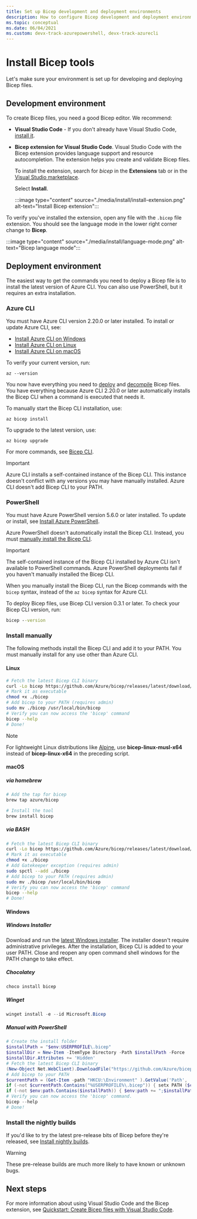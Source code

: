 ```yaml
---
title: Set up Bicep development and deployment environments
description: How to configure Bicep development and deployment environments
ms.topic: conceptual
ms.date: 06/04/2021
ms.custom: devx-track-azurepowershell, devx-track-azurecli
---
```


# Install Bicep tools

Let's make sure your environment is set up for developing and deploying Bicep files.

## Development environment

To create Bicep files, you need a good Bicep editor. We recommend:

- **Visual Studio Code** - If you don't already have Visual Studio Code, [install it](https://code.visualstudio.com/).
- **Bicep extension for Visual Studio Code**.  Visual Studio Code with the Bicep extension provides language support and resource autocompletion. The extension helps you create and validate Bicep files.

  To install the extension, search for *bicep* in the **Extensions** tab or in the [Visual Studio marketplace](https://marketplace.visualstudio.com/items?itemName=ms-azuretools.vscode-bicep).

  Select **Install**.

  :::image type="content" source="./media/install/install-extension.png" alt-text="Install Bicep extension":::

To verify you've installed the extension, open any file with the `.bicep` file extension. You should see the language mode in the lower right corner change to **Bicep**.

:::image type="content" source="./media/install/language-mode.png" alt-text="Bicep language mode":::

## Deployment environment

The easiest way to get the commands you need to deploy a Bicep file is to install the latest version of Azure CLI. You can also use PowerShell, but it requires an extra installation.

### Azure CLI

You must have Azure CLI version 2.20.0 or later installed. To install or update Azure CLI, see:

- [Install Azure CLI on Windows](/cli/azure/install-azure-cli-windows)
- [Install Azure CLI on Linux](/cli/azure/install-azure-cli-linux)
- [Install Azure CLI on macOS](/cli/azure/install-azure-cli-macos)

To verify your current version, run:

```azurecli
az --version
```

You now have everything you need to [deploy](deploy-cli.md) and [decompile](decompile.md) Bicep files. You have everything because Azure CLI 2.20.0 or later automatically installs the Bicep CLI when a command is executed that needs it.

To manually start the Bicep CLI installation, use:

```azurecli
az bicep install
```

To upgrade to the latest version, use:

```azurecli
az bicep upgrade
```

For more commands, see [Bicep CLI](bicep-cli.md).

> [!IMPORTANT]
> Azure CLI installs a self-contained instance of the Bicep CLI. This instance doesn't conflict with any versions you may have manually installed. Azure CLI doesn't add Bicep CLI to your PATH.

### PowerShell

You must have Azure PowerShell version 5.6.0 or later installed. To update or install, see [Install Azure PowerShell](/powershell/azure/install-az-ps).

Azure PowerShell doesn't automatically install the Bicep CLI. Instead, you must [manually install the Bicep CLI](#install-manually).

> [!IMPORTANT]
> The self-contained instance of the Bicep CLI installed by Azure CLI isn't available to PowerShell commands. Azure PowerShell deployments fail if you haven't manually installed the Bicep CLI.

When you manually install the Bicep CLI, run the Bicep commands with the `bicep` syntax, instead of the `az bicep` syntax for Azure CLI.

To deploy Bicep files, use Bicep CLI version 0.3.1 or later. To check your Bicep CLI version, run:

```cmd
bicep --version
```

### Install manually

The following methods install the Bicep CLI and add it to your PATH. You must manually install for any use other than Azure CLI.

#### Linux

```sh
# Fetch the latest Bicep CLI binary
curl -Lo bicep https://github.com/Azure/bicep/releases/latest/download/bicep-linux-x64
# Mark it as executable
chmod +x ./bicep
# Add bicep to your PATH (requires admin)
sudo mv ./bicep /usr/local/bin/bicep
# Verify you can now access the 'bicep' command
bicep --help
# Done!
```

> [!NOTE]
> For lightweight Linux distributions like [Alpine](https://alpinelinux.org/), use **bicep-linux-musl-x64** instead of **bicep-linux-x64** in the preceding script.

#### macOS

##### via homebrew

```sh
# Add the tap for bicep
brew tap azure/bicep

# Install the tool
brew install bicep
```

##### via BASH

```sh
# Fetch the latest Bicep CLI binary
curl -Lo bicep https://github.com/Azure/bicep/releases/latest/download/bicep-osx-x64
# Mark it as executable
chmod +x ./bicep
# Add Gatekeeper exception (requires admin)
sudo spctl --add ./bicep
# Add bicep to your PATH (requires admin)
sudo mv ./bicep /usr/local/bin/bicep
# Verify you can now access the 'bicep' command
bicep --help
# Done!

```

#### Windows

##### Windows Installer

Download and run the [latest Windows installer](https://github.com/Azure/bicep/releases/latest/download/bicep-setup-win-x64.exe). The installer doesn't require administrative privileges. After the installation, Bicep CLI is added to your user PATH. Close and reopen any open command shell windows for the PATH change to take effect.

##### Chocolatey

```powershell
choco install bicep
```

##### Winget

```powershell
winget install -e --id Microsoft.Bicep
```

##### Manual with PowerShell

```powershell
# Create the install folder
$installPath = "$env:USERPROFILE\.bicep"
$installDir = New-Item -ItemType Directory -Path $installPath -Force
$installDir.Attributes += 'Hidden'
# Fetch the latest Bicep CLI binary
(New-Object Net.WebClient).DownloadFile("https://github.com/Azure/bicep/releases/latest/download/bicep-win-x64.exe", "$installPath\bicep.exe")
# Add bicep to your PATH
$currentPath = (Get-Item -path "HKCU:\Environment" ).GetValue('Path', '', 'DoNotExpandEnvironmentNames')
if (-not $currentPath.Contains("%USERPROFILE%\.bicep")) { setx PATH ($currentPath + ";%USERPROFILE%\.bicep") }
if (-not $env:path.Contains($installPath)) { $env:path += ";$installPath" }
# Verify you can now access the 'bicep' command.
bicep --help
# Done!
```

### Install the nightly builds

If you'd like to try the latest pre-release bits of Bicep before they're released, see [Install nightly builds](https://github.com/Azure/bicep/blob/main/docs/installing-nightly.md).

> [!WARNING]
> These pre-release builds are much more likely to have known or unknown bugs.

## Next steps

For more information about using Visual Studio Code and the Bicep extension, see [Quickstart: Create Bicep files with Visual Studio Code](./quickstart-create-bicep-use-visual-studio-code.md).
